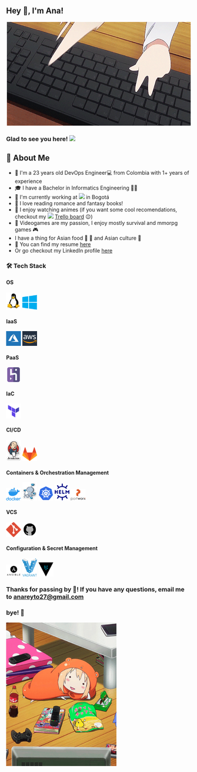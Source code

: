 ## Hey 👋, I'm Ana!

<div align="center">
  <img hight="100" width="500" src="https://github.com/AnneRey/AnneRey/blob/main/content/gifs/gif2.gif">
</div>

### Glad to see you here!  <img hight="70" width="70" src="https://visitor-badge.glitch.me/badge?page_id=AnneRey/AnneRey">

## 🤟 About Me
- 💁 I'm a 23 years old DevOps Engineer💻 from Colombia with 1+ years of experience
- 🎓 I have a Bachelor in Informatics Engineering 👩‍💻
- 💼 I'm currently working at <img hight="60" width="60" src="https://www.finki.ukim.mk/sites/default/files/preview-image_1.png"> in Bogotá
- 🧡 I love reading romance and fantasy books!
- 💚 I enjoy watching animes (if you want some cool recomendations, checkout my <img hight="20" width="20" src="https://img.icons8.com/color/452/trello.png"> [Trello board](https://trello.com/b/JRlAihdT/animes) 😉)
- 💜 Videogames are my passion, I enjoy mostly survival and mmorpg games 🎮
- I have a thing for Asian food 🍙 🍣 and Asian culture 🎌 
- 📑 You can find my resume [here](https://drive.google.com/file/d/106RQfBlufzNV2A1tcmHV5I70a3llvdI6/view?usp=sharing)
- Or go checkout my LinkedIn profile [here](https://www.linkedin.com/in/ana-mar%C3%ADa-%F0%9F%8C%A5%EF%B8%8F-rey-torres-950b00191)

### 🛠 Tech Stack

#### OS
<code><img hight="40" width="40" alt="Linux logo" title="Linux" src="https://github.com/AnneRey/AnneRey/blob/main/content/icons/linux.png"></code>
<code><img hight="40" width="40" alt="Windows logo" title="Windows" src="https://github.com/AnneRey/AnneRey/blob/main/content/icons/windows.png"></code>
#### IaaS
<code><img hight="40" width="40" alt="Azure logo" title="Azure" src="https://github.com/AnneRey/AnneRey/blob/main/content/icons/azure.png"></code>
<code><img hight="40" width="40" alt="AWS logo" title="AWS" src="https://github.com/AnneRey/AnneRey/blob/main/content/icons/aws.jpg"></code>
#### PaaS
<code><img hight="40" width="40" alt="Heroku logo" title="Heroku" src="https://github.com/AnneRey/AnneRey/blob/main/content/icons/heroku.png"></code>
#### IaC
<code><img hight="40" width="40" alt="Terraform logo" title="Terraform" src="https://github.com/AnneRey/AnneRey/blob/main/content/icons/terraform.png"></code>
#### CI/CD
<code><img hight="40" width="40" alt="Jenkins logo" title="Jenkins" src="https://github.com/AnneRey/AnneRey/blob/main/content/icons/jenkins.png"></code>
<code><img hight="40" width="40" alt="Gitlab logo" title="Gitlab" src="https://github.com/AnneRey/AnneRey/blob/main/content/icons/gitlab.png"></code>
#### Containers & Orchestration Management
<code><img hight="40" width="40" alt="Docker logo" title="Docker" src="https://github.com/AnneRey/AnneRey/blob/main/content/icons/docker.png"></code>
<code><img hight="40" width="40" alt="Docker Compose logo" title="Docker Compose" src="https://github.com/AnneRey/AnneRey/blob/main/content/icons/docker_compose.png"></code>
<code><img hight="40" width="40" alt="K8s logo" title="K8s" src="https://github.com/AnneRey/AnneRey/blob/main/content/icons/k8s.png"></code>
<code><img hight="40" width="40" alt="Helm logo" title="Helm" src="https://github.com/AnneRey/AnneRey/blob/main/content/icons/helm.svg"></code>
<code><img hight="40" width="40" alt="Portworx logo" title="Portworx" src="https://github.com/AnneRey/AnneRey/blob/main/content/icons/portworx.png"></code>
#### VCS
<code><img hight="40" width="40" alt="Git logo" title="Git" src="https://github.com/AnneRey/AnneRey/blob/main/content/icons/git.png"></code>
<code><img hight="40" width="40" alt="Github logo" title="Github" src="https://github.com/AnneRey/AnneRey/blob/main/content/icons/github.png"></code>
#### Configuration & Secret Management
<code><img hight="40" width="40" alt="Ansible logo" title="Ansible" src="https://github.com/AnneRey/AnneRey/blob/main/content/icons/ansible.png"></code>
<code><img hight="40" width="40" alt="Vagrant logo" title="Vagrant" src="https://github.com/AnneRey/AnneRey/blob/main/content/icons/vagrant.png"></code>
<code><img hight="40" width="40" alt="Vault logo" title="Vault" src="https://github.com/AnneRey/AnneRey/blob/main/content/icons/vault.png"></code>

### Thanks for passing by 🤪! If you have any questions, email me to anareyto27@gmail.com
### bye! 🖖

<img hight="300" width="300" align="center" src="https://github.com/AnneRey/AnneRey/blob/main/content/gifs/gif1.gif">
